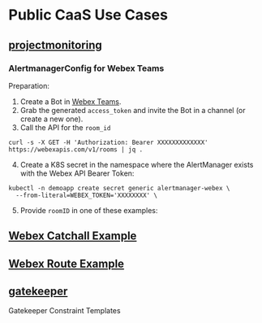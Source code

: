 # Public CaaS Use Cases

## [projectmonitoring](./projectmonitoring)

### AlertmanagerConfig for Webex Teams

Preparation:

1. Create a Bot in [Webex Teams](https://developer.webex.com/my-apps/).
2. Grab the generated `access_token` and invite the Bot in a channel (or create a new one).
3. Call the API for the `room_id`

```
curl -s -X GET -H 'Authorization: Bearer XXXXXXXXXXXXX' https://webexapis.com/v1/rooms | jq .
```

4. Create a K8S secret in the namespace where the AlertManager exists
with the Webex API Bearer Token:

```
kubectl -n demoapp create secret generic alertmanager-webex \
  --from-literal=WEBEX_TOKEN='XXXXXXXX' \
```

5. Provide `roomID` in one of these examples:

## [Webex Catchall Example](./projectmonitoring/alertmanagerconfig-webex-all.yaml)
## [Webex Route Example](./projectmonitoring/alertmanagerconfig-webex-route.yaml)

## [gatekeeper](./gatekeeper)

Gatekeeper Constraint Templates
